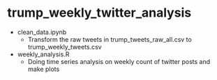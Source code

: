 # trump_weekly_twitter_analysis

- clean_data.ipynb
    - Transform the raw tweets in trump_tweets_raw_all.csv to trump_weekly_tweets.csv
- weekly_analysis.R
    - Doing time series analysis on weekly count of twitter posts and make plots
